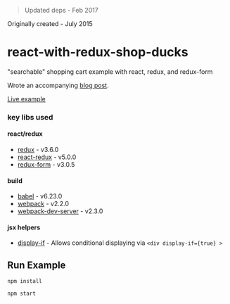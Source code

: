 > Updated deps - Feb 2017

Originally created - July 2015

# react-with-redux-shop-ducks
"searchable" shopping cart example with react, redux, and redux-form

Wrote an accompanying [blog post](http://www.hartzis.me/functional-redux-ducks/).

[Live example](http://hartzis.github.io/react-with-redux-shop-ducks/)

### key libs used

#### react/redux
- [redux](https://github.com/rackt/redux) - v3.6.0
- [react-redux](https://github.com/rackt/react-redux) - v5.0.0
- [redux-form](https://github.com/erikras/redux-form) - v3.0.5

#### build
- [babel](https://babeljs.io/) - v6.23.0
- [webpack](https://webpack.js.org/) - v2.2.0
- [webpack-dev-server](https://webpack.github.io/docs/webpack-dev-server.html) - v2.3.0

#### jsx helpers
- [display-if](https://github.com/craftsy/babel-plugin-jsx-display-if) - Allows conditional displaying via `<div display-if={true} >`


## Run Example

`npm install`

`npm start`
